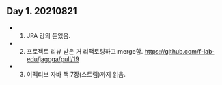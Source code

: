 ## Day 1. 20210821

* 1. JPA 강의 듣었음.
* 2. 프로젝트 리뷰 받은 거 리팩토링하고 merge함.
https://github.com/f-lab-edu/jagoga/pull/19
* 3. 이펙티브 자바 책 7장(스트림)까지 읽음.
